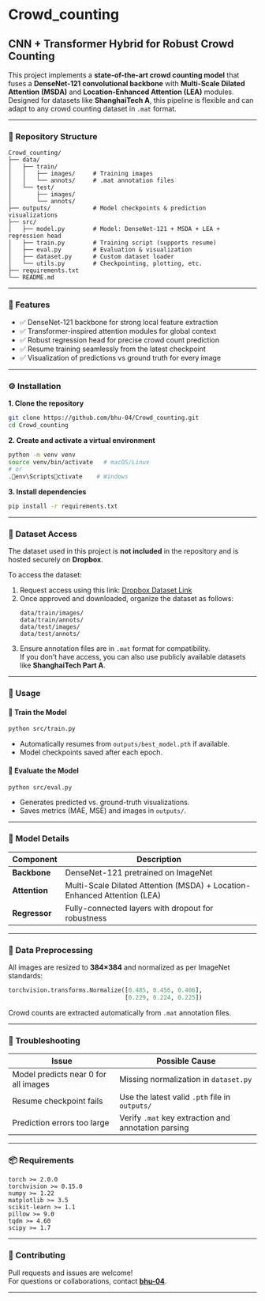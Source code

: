 # Crowd_counting
## CNN + Transformer Hybrid for Robust Crowd Counting

This project implements a **state-of-the-art crowd counting model** that fuses a **DenseNet-121 convolutional backbone** with **Multi-Scale Dilated Attention (MSDA)** and **Location-Enhanced Attention (LEA)** modules.  
Designed for datasets like **ShanghaiTech A**, this pipeline is flexible and can adapt to any crowd counting dataset in `.mat` format.

---

### 📁 Repository Structure
```
Crowd_counting/
├── data/
│   ├── train/
│   │   ├── images/     # Training images
│   │   └── annots/     # .mat annotation files
│   └── test/
│       ├── images/
│       └── annots/
├── outputs/            # Model checkpoints & prediction visualizations
├── src/
│   ├── model.py        # Model: DenseNet-121 + MSDA + LEA + regression head
│   ├── train.py        # Training script (supports resume)
│   ├── eval.py         # Evaluation & visualization
│   ├── dataset.py      # Custom dataset loader
│   └── utils.py        # Checkpointing, plotting, etc.
├── requirements.txt
└── README.md
```

---

### 🚀 Features
- ✅ DenseNet-121 backbone for strong local feature extraction  
- ✅ Transformer-inspired attention modules for global context  
- ✅ Robust regression head for precise crowd count prediction  
- ✅ Resume training seamlessly from the latest checkpoint  
- ✅ Visualization of predictions vs ground truth for every image  

---

### ⚙️ Installation

**1. Clone the repository**
```bash
git clone https://github.com/bhu-04/Crowd_counting.git
cd Crowd_counting
```

**2. Create and activate a virtual environment**
```bash
python -m venv venv
source venv/bin/activate   # macOS/Linux
# or
.env\Scriptsctivate    # Windows
```

**3. Install dependencies**
```bash
pip install -r requirements.txt
```

---

### 📂 Dataset Access
The dataset used in this project is **not included** in the repository and is hosted securely on **Dropbox**.

To access the dataset:
1. Request access using this link: [Dropbox Dataset Link](https://www.dropbox.com/scl/fo/2lu0e2hyivphcr943as3m/AF44tvTT9URXmdxoZas_kJI?rlkey=9e9i5pdsas57cqwmweswspp9d&st=f6ml8wxc&dl=0)  
2. Once approved and downloaded, organize the dataset as follows:
   ```
   data/train/images/
   data/train/annots/
   data/test/images/
   data/test/annots/
   ```
3. Ensure annotation files are in `.mat` format for compatibility.  
If you don’t have access, you can also use publicly available datasets like **ShanghaiTech Part A**.

---

### 🧠 Usage

#### 🔹 Train the Model
```bash
python src/train.py
```
- Automatically resumes from `outputs/best_model.pth` if available.  
- Model checkpoints saved after each epoch.

#### 🔹 Evaluate the Model
```bash
python src/eval.py
```
- Generates predicted vs. ground-truth visualizations.  
- Saves metrics (MAE, MSE) and images in `outputs/`.

---

### 🧩 Model Details
| Component | Description |
|------------|-------------|
| **Backbone** | DenseNet-121 pretrained on ImageNet |
| **Attention** | Multi-Scale Dilated Attention (MSDA) + Location-Enhanced Attention (LEA) |
| **Regressor** | Fully-connected layers with dropout for robustness |

---

### 🧹 Data Preprocessing
All images are resized to **384×384** and normalized as per ImageNet standards:
```python
torchvision.transforms.Normalize([0.485, 0.456, 0.406],
                                 [0.229, 0.224, 0.225])
```
Crowd counts are extracted automatically from `.mat` annotation files.

---

### 🧩 Troubleshooting
| Issue | Possible Cause |
|--------|----------------|
| Model predicts near 0 for all images | Missing normalization in `dataset.py` |
| Resume checkpoint fails | Use the latest valid `.pth` file in `outputs/` |
| Prediction errors too large | Verify `.mat` key extraction and annotation parsing |

---

### 📦 Requirements
```
torch >= 2.0.0
torchvision >= 0.15.0
numpy >= 1.22
matplotlib >= 3.5
scikit-learn >= 1.1
pillow >= 9.0
tqdm >= 4.60
scipy >= 1.7
```

---

### 🤝 Contributing
Pull requests and issues are welcome!  
For questions or collaborations, contact **[bhu-04](https://github.com/bhu-04)**.

---
